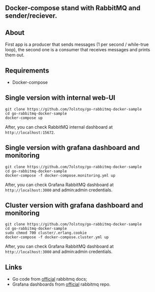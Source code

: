 Docker-compose stand with RabbitMQ and sender/reciever.
---
## About
First app is a producer that sends messages (1 per second / while-true loop), the second one is a consumer that receives messages and prints them out.

## Requirements
* Docker-compose

## Single version with internal web-UI
```
git clone https://github.com/7olstoy/go-rabbitmq-docker-sample
cd go-rabbitmq-docker-sample
docker-compose up
```
After, you can check RabbitMQ internal dashboard at ```http://localhost:15672```.

## Single version with grafana dashboard and monitoring
```
git clone https://github.com/7olstoy/go-rabbitmq-docker-sample
cd go-rabbitmq-docker-sample
docker-compose -f docker-compose.monitoring.yml up
```
After, you can check Grafana RabbitMQ dashboard at ```http://localhost:3000``` and admin:admin credentials. 

## Cluster version with grafana dashboard and monitoring
```
git clone https://github.com/7olstoy/go-rabbitmq-docker-sample
cd go-rabbitmq-docker-sample
sudo chmod 700 cluster/.erlang.cookie
docker-compose -f docker-compose.cluster.yml up
```
After, you can check Grafana RabbitMQ dashboard at ```http://localhost:3000``` and admin:admin credentials.

## Links
* Go code from [official](https://www.rabbitmq.com/tutorials/tutorial-one-go.html) rabbitmq docs;
* Grafana dashboards from [official](https://github.com/rabbitmq/rabbitmq-server/tree/master/deps/rabbitmq_prometheus/docker/grafana) rabbitmq repo.